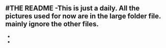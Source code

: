 #THE README
-This is just a daily. All the pictures used for now are in the large folder file. mainly ignore the other files.
-
-
-